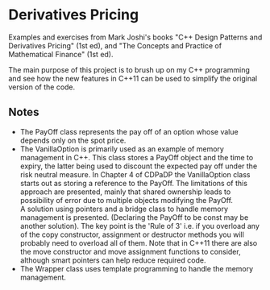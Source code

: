 Derivatives Pricing
====================
Examples and exercises from Mark Joshi's books "C++ Design Patterns and
Derivatives Pricing" (1st ed), and "The Concepts and Practice of Mathematical Finance" (1st ed).

The main purpose of this project is to brush up on my C++ programming and see how the new 
features in C++11 can be used to simplify the original version of the code.

Notes
-----

- The PayOff class represents the pay off of an option whose value depends only on the 
  spot price.
- The VanillaOption is primarily used as an example of memory management in C++.
  This class stores a PayOff object and the time to expiry, the latter being used
  to discount the expected pay off under the risk neutral measure.  In Chapter 4 of
  CDPaDP the VanillaOption class starts out as storing a reference to the PayOff. 
  The limitations of this approach are presented, mainly that shared ownership leads
  to possibility of error due to multiple objects modifying the PayOff.  
  A solution using pointers and a bridge class to handle memory management is presented.
  (Declaring the PayOff to be const may be another solution).  The key point is
  the 'Rule of 3' i.e. if you overload any of the copy constructor, assignment or destructor
  methods you will probably need to overload all of them.  Note that in C++11 there are
  also the move constructor and move assignment functions to consider, although
  smart pointers can help reduce required code.
- The Wrapper class uses template programming to handle the memory management. 
